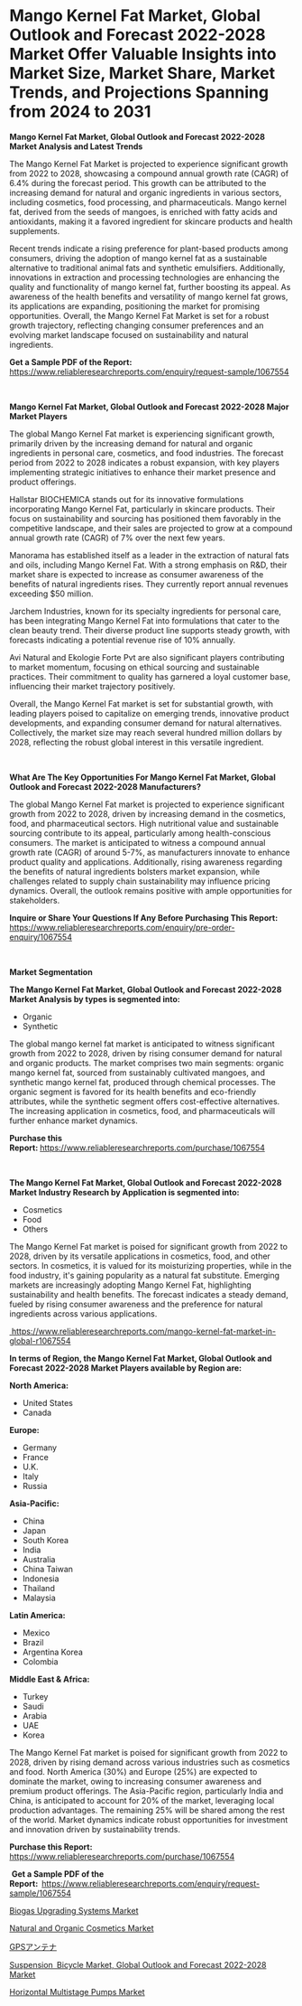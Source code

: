 <p><h1>Mango Kernel Fat Market, Global Outlook and Forecast 2022-2028 Market Offer Valuable Insights into Market Size, Market Share, Market Trends, and Projections Spanning from 2024 to 2031</h1></p><p><strong>Mango Kernel Fat Market, Global Outlook and Forecast 2022-2028 Market Analysis and Latest Trends</strong></p>
<p><p>The Mango Kernel Fat Market is projected to experience significant growth from 2022 to 2028, showcasing a compound annual growth rate (CAGR) of 6.4% during the forecast period. This growth can be attributed to the increasing demand for natural and organic ingredients in various sectors, including cosmetics, food processing, and pharmaceuticals. Mango kernel fat, derived from the seeds of mangoes, is enriched with fatty acids and antioxidants, making it a favored ingredient for skincare products and health supplements.</p><p>Recent trends indicate a rising preference for plant-based products among consumers, driving the adoption of mango kernel fat as a sustainable alternative to traditional animal fats and synthetic emulsifiers. Additionally, innovations in extraction and processing technologies are enhancing the quality and functionality of mango kernel fat, further boosting its appeal. As awareness of the health benefits and versatility of mango kernel fat grows, its applications are expanding, positioning the market for promising opportunities. Overall, the Mango Kernel Fat Market is set for a robust growth trajectory, reflecting changing consumer preferences and an evolving market landscape focused on sustainability and natural ingredients.</p></p>
<p><strong>Get a Sample PDF of the Report:&nbsp;</strong> <a href="https://www.reliableresearchreports.com/enquiry/request-sample/1067554">https://www.reliableresearchreports.com/enquiry/request-sample/1067554</a></p>
<p>&nbsp;</p>
<p><strong>Mango Kernel Fat Market, Global Outlook and Forecast 2022-2028 Major Market Players</strong></p>
<p><p>The global Mango Kernel Fat market is experiencing significant growth, primarily driven by the increasing demand for natural and organic ingredients in personal care, cosmetics, and food industries. The forecast period from 2022 to 2028 indicates a robust expansion, with key players implementing strategic initiatives to enhance their market presence and product offerings.</p><p>Hallstar BIOCHEMICA stands out for its innovative formulations incorporating Mango Kernel Fat, particularly in skincare products. Their focus on sustainability and sourcing has positioned them favorably in the competitive landscape, and their sales are projected to grow at a compound annual growth rate (CAGR) of 7% over the next few years.</p><p>Manorama has established itself as a leader in the extraction of natural fats and oils, including Mango Kernel Fat. With a strong emphasis on R&D, their market share is expected to increase as consumer awareness of the benefits of natural ingredients rises. They currently report annual revenues exceeding $50 million.</p><p>Jarchem Industries, known for its specialty ingredients for personal care, has been integrating Mango Kernel Fat into formulations that cater to the clean beauty trend. Their diverse product line supports steady growth, with forecasts indicating a potential revenue rise of 10% annually.</p><p>Avi Natural and Ekologie Forte Pvt are also significant players contributing to market momentum, focusing on ethical sourcing and sustainable practices. Their commitment to quality has garnered a loyal customer base, influencing their market trajectory positively.</p><p>Overall, the Mango Kernel Fat market is set for substantial growth, with leading players poised to capitalize on emerging trends, innovative product developments, and expanding consumer demand for natural alternatives. Collectively, the market size may reach several hundred million dollars by 2028, reflecting the robust global interest in this versatile ingredient.</p></p>
<p>&nbsp;</p>
<p><strong>What Are The Key Opportunities For Mango Kernel Fat Market, Global Outlook and Forecast 2022-2028 Manufacturers?</strong></p>
<p><p>The global Mango Kernel Fat market is projected to experience significant growth from 2022 to 2028, driven by increasing demand in the cosmetics, food, and pharmaceutical sectors. High nutritional value and sustainable sourcing contribute to its appeal, particularly among health-conscious consumers. The market is anticipated to witness a compound annual growth rate (CAGR) of around 5-7%, as manufacturers innovate to enhance product quality and applications. Additionally, rising awareness regarding the benefits of natural ingredients bolsters market expansion, while challenges related to supply chain sustainability may influence pricing dynamics. Overall, the outlook remains positive with ample opportunities for stakeholders.</p></p>
<p><strong>Inquire or Share Your Questions If Any Before Purchasing This Report:</strong> <a href="https://www.reliableresearchreports.com/enquiry/pre-order-enquiry/1067554">https://www.reliableresearchreports.com/enquiry/pre-order-enquiry/1067554</a></p>
<p>&nbsp;</p>
<p><strong>Market Segmentation</strong></p>
<p><strong>The Mango Kernel Fat Market, Global Outlook and Forecast 2022-2028 Market Analysis by types is segmented into:</strong></p>
<p><ul><li>Organic</li><li>Synthetic</li></ul></p>
<p><p>The global mango kernel fat market is anticipated to witness significant growth from 2022 to 2028, driven by rising consumer demand for natural and organic products. The market comprises two main segments: organic mango kernel fat, sourced from sustainably cultivated mangoes, and synthetic mango kernel fat, produced through chemical processes. The organic segment is favored for its health benefits and eco-friendly attributes, while the synthetic segment offers cost-effective alternatives. The increasing application in cosmetics, food, and pharmaceuticals will further enhance market dynamics.</p></p>
<p><strong>Purchase this Report:&nbsp;</strong><a href="https://www.reliableresearchreports.com/purchase/1067554">https://www.reliableresearchreports.com/purchase/1067554</a></p>
<p>&nbsp;</p>
<p><strong>The Mango Kernel Fat Market, Global Outlook and Forecast 2022-2028 Market Industry Research by Application is segmented into:</strong></p>
<p><ul><li>Cosmetics</li><li>Food</li><li>Others</li></ul></p>
<p><p>The Mango Kernel Fat market is poised for significant growth from 2022 to 2028, driven by its versatile applications in cosmetics, food, and other sectors. In cosmetics, it is valued for its moisturizing properties, while in the food industry, it's gaining popularity as a natural fat substitute. Emerging markets are increasingly adopting Mango Kernel Fat, highlighting sustainability and health benefits. The forecast indicates a steady demand, fueled by rising consumer awareness and the preference for natural ingredients across various applications.</p></p>
<p><a href="https://www.reliableresearchreports.com/mango-kernel-fat-market-in-global-r1067554">&nbsp;https://www.reliableresearchreports.com/mango-kernel-fat-market-in-global-r1067554</a></p>
<p><strong>In terms of Region, the Mango Kernel Fat Market, Global Outlook and Forecast 2022-2028 Market Players available by Region are:</strong></p>
<p>
    <p> <strong> North America: </strong>
        <ul>
            <li>United States</li>
            <li>Canada</li>
        </ul>
        </p> 
    <p> <strong> Europe: </strong>
        <ul>
            <li>Germany</li>
            <li>France</li>
            <li>U.K.</li>
            <li>Italy</li>
            <li>Russia</li>
        </ul>
        </p> 
    <p> <strong> Asia-Pacific: </strong>
        <ul>
            <li>China</li>
            <li>Japan</li>
            <li>South Korea</li>
            <li>India</li>
            <li>Australia</li>
            <li>China Taiwan</li>
            <li>Indonesia</li>
            <li>Thailand</li>
            <li>Malaysia</li>
        </ul>
        </p> 
    <p> <strong> Latin America: </strong>
        <ul>
            <li>Mexico</li>
            <li>Brazil</li>
            <li>Argentina Korea</li>
            <li>Colombia</li>
        </ul>
        </p> 
    <p> <strong> Middle East & Africa: </strong>
        <ul>
            <li>Turkey</li>
            <li>Saudi</li>
            <li>Arabia</li>
            <li>UAE</li>
            <li>Korea</li>
        </ul>
    </p>
    </p>
<p><p>The Mango Kernel Fat market is poised for significant growth from 2022 to 2028, driven by rising demand across various industries such as cosmetics and food. North America (30%) and Europe (25%) are expected to dominate the market, owing to increasing consumer awareness and premium product offerings. The Asia-Pacific region, particularly India and China, is anticipated to account for 20% of the market, leveraging local production advantages. The remaining 25% will be shared among the rest of the world. Market dynamics indicate robust opportunities for investment and innovation driven by sustainability trends.</p></p>
<p><strong>Purchase this Report: </strong><a href="https://www.reliableresearchreports.com/purchase/1067554">https://www.reliableresearchreports.com/purchase/1067554</a></p>
<p>&nbsp;<strong>Get a Sample PDF of the Report:&nbsp;&nbsp;</strong><a href="https://www.reliableresearchreports.com/enquiry/request-sample/1067554">https://www.reliableresearchreports.com/enquiry/request-sample/1067554</a></p>
<p><strong></strong></p>
<p><p><a href="https://issuu.com/reportprime-2/docs/biogas-upgrading-systems-market-siz_8efa877736a454">Biogas Upgrading Systems Market</a></p><p><a href="https://medium.com/@siregarjefri23_12225/global-natural-and-organic-cosmetics-market-trends-insights-into-growth-opportunities-and-a2447fb77035">Natural and Organic Cosmetics Market</a></p><p><a href="https://medium.com/@jethro6smck/%E3%82%B0%E3%83%AD%E3%83%BC%E3%83%90%E3%83%ABgps%E3%82%A2%E3%83%B3%E3%83%86%E3%83%8A%E5%B8%82%E5%A0%B4-%E5%B8%82%E5%A0%B4%E3%82%B7%E3%82%A7%E3%82%A2-%E5%B8%82%E5%A0%B4%E5%8B%95%E5%90%91-%E5%B0%86%E6%9D%A5%E3%81%AE%E6%88%90%E9%95%B7%E3%82%92%E6%8E%A2%E3%82%8B-5fbfa962f5d4">GPSアンテナ</a></p><p><a href="https://github.com/zzflqewx24/Market-Research-Report-List-1/blob/main/suspension-bicycle-market-global-outlook-and-forecast-2022-2028-market.md">Suspension Bicycle Market, Global Outlook and Forecast 2022-2028 Market</a></p><p><a href="https://issuu.com/reportprime-2/docs/horizontal-multistage-pumps-market-_246dea54475e07">Horizontal Multistage Pumps Market</a></p></p>